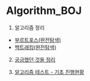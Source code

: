 # Algorithm_BOJ
1. 알고리즘 정리
- <a href="https://leather-wildflower-d14.notion.site/Brute-Force-0915d84ee7e84b7aa98b2ba219f0e9b1" target="_blank">부르트포스(완전탐색)<a>
- <a href="https://leather-wildflower-d14.notion.site/Backtracking-621edb0bccbb48b69ad969a7d7d3e09e" target="_blank">백트래킹(완전탐색)<a>

2. <a href="https://leather-wildflower-d14.notion.site/eebfbff3bb1a48529bb79a0b660f28ee" target="_blank">궁금했던 것들 정리<a>


3. <a href="https://emphasized-payment-26d.notion.site/90e756695644424ab2f8a0b66171f762" target="_blank">알고리즘 테스트 - 기초 진행현황<a>

